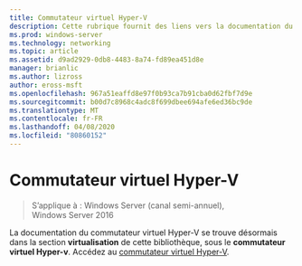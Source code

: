 ```yaml
---
title: Commutateur virtuel Hyper-V
description: Cette rubrique fournit des liens vers la documentation du commutateur virtuel Hyper-V pour Windows Server 2016.
ms.prod: windows-server
ms.technology: networking
ms.topic: article
ms.assetid: d9ad2929-0db8-4483-8a74-fd89ea451d8e
manager: brianlic
ms.author: lizross
author: eross-msft
ms.openlocfilehash: 967a51eaffd8e97f0b93ca7b91cba0d62fbf7d9e
ms.sourcegitcommit: b00d7c8968c4adc8f699dbee694afe6ed36bc9de
ms.translationtype: MT
ms.contentlocale: fr-FR
ms.lasthandoff: 04/08/2020
ms.locfileid: "80860152"
---
```

# <a name="hyper-v-virtual-switch"></a>Commutateur virtuel Hyper-V

>S’applique à : Windows Server (canal semi-annuel), Windows Server 2016

La documentation du commutateur virtuel Hyper-V se trouve désormais dans la section **virtualisation** de cette bibliothèque, sous le **commutateur virtuel Hyper-v**. Accédez au [commutateur virtuel Hyper-V](https://docs.microsoft.com/windows-server/virtualization/hyper-v-virtual-switch/hyper-v-virtual-switch).